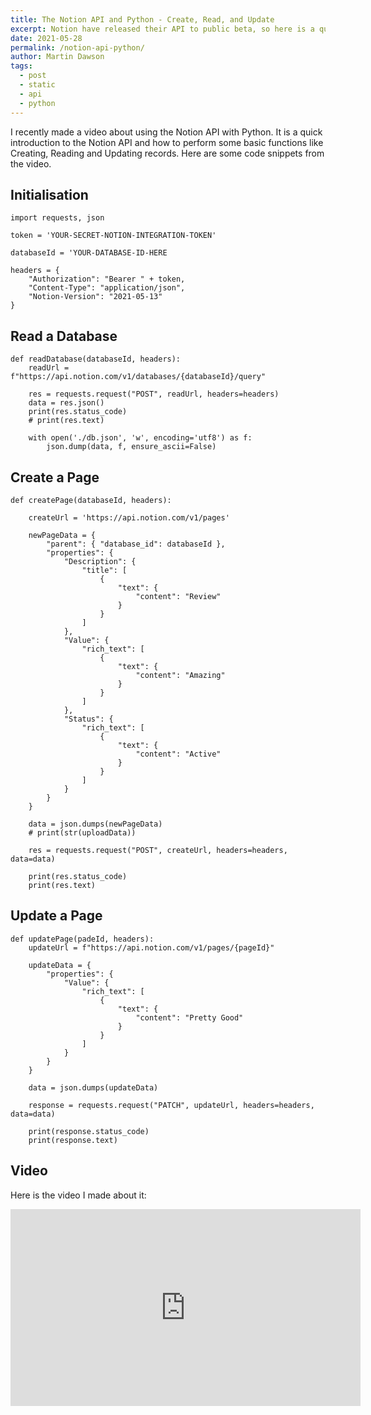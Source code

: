 ```yaml
---
title: The Notion API and Python - Create, Read, and Update
excerpt: Notion have released their API to public beta, so here is a quick guide to using it with Python.
date: 2021-05-28
permalink: /notion-api-python/
author: Martin Dawson
tags:
  - post
  - static
  - api
  - python
---
```


I recently made a video about using the Notion API with Python. It is a quick introduction to the Notion API and how to perform some basic functions like Creating, Reading and Updating records. Here are some code snippets from the video.


## Initialisation

    import requests, json

    token = 'YOUR-SECRET-NOTION-INTEGRATION-TOKEN'

    databaseId = 'YOUR-DATABASE-ID-HERE

    headers = {
        "Authorization": "Bearer " + token,
        "Content-Type": "application/json",
        "Notion-Version": "2021-05-13"
    }


## Read a Database

    def readDatabase(databaseId, headers):
        readUrl = f"https://api.notion.com/v1/databases/{databaseId}/query"

        res = requests.request("POST", readUrl, headers=headers)
        data = res.json()
        print(res.status_code)
        # print(res.text)

        with open('./db.json', 'w', encoding='utf8') as f:
            json.dump(data, f, ensure_ascii=False)

## Create a Page

    def createPage(databaseId, headers):

        createUrl = 'https://api.notion.com/v1/pages'

        newPageData = {
            "parent": { "database_id": databaseId },
            "properties": {
                "Description": {
                    "title": [
                        {
                            "text": {
                                "content": "Review"
                            }
                        }
                    ]
                },
                "Value": {
                    "rich_text": [
                        {
                            "text": {
                                "content": "Amazing"
                            }
                        }
                    ]
                },
                "Status": {
                    "rich_text": [
                        {
                            "text": {
                                "content": "Active"
                            }
                        }
                    ]
                }
            }
        }
        
        data = json.dumps(newPageData)
        # print(str(uploadData))

        res = requests.request("POST", createUrl, headers=headers, data=data)

        print(res.status_code)
        print(res.text)
    


## Update a Page

    def updatePage(padeId, headers):
        updateUrl = f"https://api.notion.com/v1/pages/{pageId}"

        updateData = {
            "properties": {
                "Value": {
                    "rich_text": [
                        {
                            "text": {
                                "content": "Pretty Good"
                            }
                        }
                    ]
                }        
            }
        }

        data = json.dumps(updateData)

        response = requests.request("PATCH", updateUrl, headers=headers, data=data)

        print(response.status_code)
        print(response.text)


## Video

Here is the video I made about it:

<iframe width="560" height="315" src="https://www.youtube.com/embed/sdn1HgxLwEg" frameborder="0" allow="accelerometer; autoplay; encrypted-media; gyroscope; picture-in-picture" allowfullscreen></iframe>

